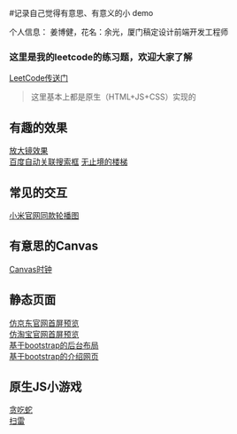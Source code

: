 #记录自己觉得有意思、有意义的小 demo

个人信息：
姜博健，花名：余光，厦门稿定设计前端开发工程师

### 这里是我的leetcode的练习题，欢迎大家了解
[LeetCode传送门](https://github.com/webbj97/leetCode-JavaScript-bj)

> 这里基本上都是原生（HTML+JS+CSS）实现的

## 有趣的效果

[放大镜效果](https://webbj97.github.io/web-demo-bj/effect/magnifier/index.html)  
[百度自动关联搜索框](https://webbj97.github.io/web-demo-bj/JSDemo/associate.html)
[无止境的楼梯](https://webbj97.github.io/web-demo-bj/CSS/staris/index.html)

## 常见的交互

[小米官网同款轮播图](https://webbj97.github.io/web-demo-bj/slider/slider-mi/demo.html)

## 有意思的Canvas

[Canvas时钟](https://webbj97.github.io/web-demo-bj/canvas-svg%E7%9B%B8%E5%85%B3/clock/index.html)  

## 静态页面

[仿京东官网首屏预览](https://webbj97.github.io/web-demo-bj/静态官网/京东官网/demo.html)  
[仿淘宝官网首屏预览](https://webbj97.github.io/web-demo-bj/静态官网/淘宝首屏/index.html)  
[基于bootstrap的后台布局](https://webbj97.github.io/web-demo-bj/静态官网/bootstrap/index.html)  
[基于bootstrap的介绍网页](https://webbj97.github.io/web-demo-bj/静态官网/浏览器介绍网页/demo.html)  

## 原生JS小游戏

[贪吃蛇](https://webbj97.github.io/web-demo-bj/JSGame/snake/index.html)  
[扫雷](https://webbj97.github.io/web-demo-bj/JSGame/landmine/index.html)
